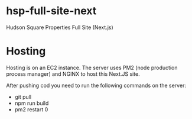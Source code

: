# hsp-full-site-next
Hudson Square Properties Full Site (Next.js)

# Hosting
Hosting is on an EC2 instance. The server uses PM2 (node production process manager) and NGINX to host this Next.JS site.

After pushing cod you need to run the following commands on the server:

- git pull
- npm run build
- pm2 restart 0
